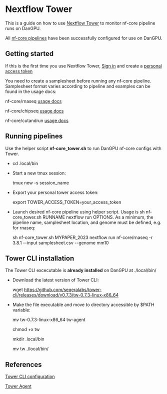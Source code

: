 # Nextflow Tower

This is a guide on how to use [Nextflow Tower](https://help.tower.nf/23.1/) to monitor nf-core pipeline runs on DanGPU.

All [nf-core pipelines](https://nf-co.re/pipelines) have been successfully configured for use on DanGPU.


## **Getting started**
If this is the first time you use Nextflow Tower, [Sign in](https://tower.nf/login) and create a [personal access token](https://tower.nf/tokens)

You need to create a samplesheet before running any nf-core pipeline. Samplesheet format varies according to pipeline and examples can be found in the usage docs:

nf-core/rnaseq [usage docs](https://nf-co.re/rnaseq/3.11.2/usage)

nf-core/chipseq [usage docs](https://nf-co.re/chipseq/2.0.0/usage)

nf-core/cutandrun [usage docs](https://nf-co.re/cutandrun/3.1/usage)



## **Running pipelines**

Use the helper script **nf-core_tower.sh** to run DanGPU nf-core configs with Tower. 

- cd .local/bin

- Start a new tmux session:

    tmux new -s session_name

- Export your personal tower access token:

    export TOWER_ACCESS_TOKEN=your_access_token

- Launch desired nf-core pipeline using helper script. Usage is sh nf-core_tower.sh RUNNAME nextflow run OPTIONS. As a minimum, the pipeline name, samplesheet location, and genome must be defined, e.g. for rnaseq:

    sh nf-core_tower.sh MYPAPER_2023 nextflow run nf-core/rnaseq -r 3.8.1 --input samplesheet.csv --genome mm10




## **Tower CLI installation**

The Tower CLI excecutable is **already installed** on DanGPU at ./local/bin/

- Download the latest version of Tower CLI:

    wget https://github.com/seqeralabs/tower-cli/releases/download/v0.7.3/tw-0.7.3-linux-x86_64

- Make the file executable and move to directory accessible by $PATH variable:

    mv tw-0.7.3-linux-x86_64 tw-agent

    chmod +x tw

    mkdir .local/bin

    mv tw ./local/bin/ 


## **References**
[Tower CLI configuration](https://github.com/seqeralabs/tower-cli/#2-configuration)

[Tower Agent](https://help.tower.nf/22.3/agent/)